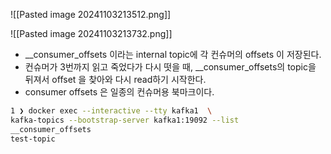 ![[Pasted image 20241103213512.png]]

![[Pasted image 20241103213732.png]]

- __consumer_offsets 이라는 internal topic에 각 컨슈머의 offsets 이 저장된다.
- 컨슈머가 3번까지 읽고 죽었다가 다시 떳을 때, __consumer_offsets의 topic을 뒤져서 offset 을 찾아와 다시 read하기 시작한다.
- consumer offsets 은 일종의 컨슈머용 북마크이다.


```sh
1 ❯ docker exec --interactive --tty kafka1  \
kafka-topics --bootstrap-server kafka1:19092 --list
__consumer_offsets
test-topic
```